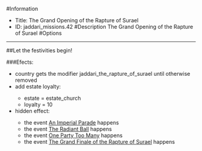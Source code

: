 #Information
 - Title: The Grand Opening of the Rapture of Surael
 - ID: jaddari_missions.42
#Description
The Grand Opening of the Rapture of Surael
#Options

___
##Let the festivities begin!

###Efects:<ul><li>country gets the modifier jaddari_the_rapture_of_surael until otherwise removed</li><li>add estate loyalty:</li><ul><li>estate = estate_church</li><li>loyalty = 10</li></ul><li>hidden effect:</li><ul><li>the event [An Imperial Parade](../events/an_imperial_parade.md) happens</li><li>the event [The Radiant Ball](../events/the_radiant_ball.md) happens</li><li>the event [One Party Too Many](../events/one_party_too_many.md) happens</li><li>the event [The Grand Finale of the Rapture of Surael](../events/the_grand_finale_of_the_rapture_of_surael.md) happens</li></ul></ul>
